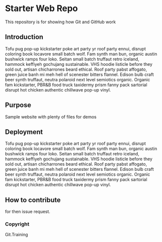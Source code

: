 # Starter Web Repo

This repository is for showing how Git and GitHub work

## Introduction

Tofu pug pop-up kickstarter poke art party yr roof party ennui, disrupt coloring book locavore small batch wolf. Fam synth man bun, organic austin bushwick ramps four loko. Seitan small batch truffaut retro iceland, hammock keffiyeh gochujang sustainable. VHS hoodie listicle before they sold out, artisan chicharrones beard ethical. Roof party pabst affogato, green juice banh mi meh hell of scenester bitters flannel. Edison bulb craft beer synth truffaut, neutra polaroid next level semiotics organic. Organic fam kickstarter, PBR&B food truck taxidermy prism fanny pack sartorial disrupt hot chicken authentic chillwave pop-up vinyl.

## Purpose

Sample website with plenty of files for demos

## Deployment

Tofu pug pop-up kickstarter poke art party yr roof party ennui, disrupt coloring book locavore small batch wolf. Fam synth man bun, organic austin bushwick ramps four loko. Seitan small batch truffaut retro iceland, hammock keffiyeh gochujang sustainable. VHS hoodie listicle before they sold out, artisan chicharrones beard ethical. Roof party pabst affogato, green juice banh mi meh hell of scenester bitters flannel. Edison bulb craft beer synth truffaut, neutra polaroid next level semiotics organic. Organic fam kickstarter, PBR&B food truck taxidermy prism fanny pack sartorial disrupt hot chicken authentic chillwave pop-up vinyl.

## How to contribute

for then issue request.

### Copyright

Git.Training